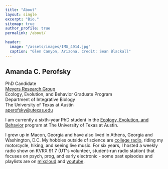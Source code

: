 ```yaml
---
title: "About"
layout: single
excerpt: "Bio."
sitemap: true
author_profile: true
permalink: /about/

header:
  image: "/assets/images/IMG_4914.jpg"
  caption: "Glen Canyon, Arizona. Credit: Sean Blackall"
---
```


## Amanda C. Perofsky
PhD Candidate <br>
[Meyers Research Group](http://www.bio.utexas.edu/research/meyers/)<br>
Ecology, Evolution, and Behavior Graduate Program <br>
Department of Integrative Biology <br>
The University of Texas at Austin <br>
<aperofsky@utexas.edu>

I am currently a sixth-year PhD student in the [Ecology, Evolution, and Behavior](https://www.cns.utexas.edu/eeb-graduate-program) program at The University of Texas at Austin. <br>

I grew up in Macon, Georgia and have also lived in Athens, Georgia and Washington, D.C. My hobbies outside of science are [college radio](https://kvrx.org), riding my motorcycle, hiking, and seeing live music. For six years, I hosted a weekly radio show on KVRX 91.7 (UT's volunteer, student-run radio station) that focuses on psych, prog, and early electronic - some past episodes and playlists are on [mixcloud](https://www.mixcloud.com/amanda-perofsky/) and [youtube](https://www.youtube.com/channel/UCEroWMrtC54xit3wEkDLkuw). 
